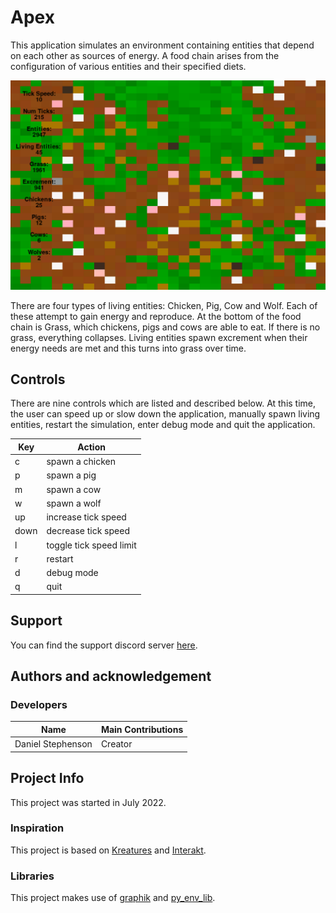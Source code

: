 # Apex
This application simulates an environment containing entities that depend on each other as sources of energy. A food chain arises from the configuration of various entities and their specified diets.

![screenshot](pics/screenshot.PNG)

There are four types of living entities: Chicken, Pig, Cow and Wolf. Each of these attempt to gain energy and reproduce. At the bottom of the food chain is Grass, which chickens, pigs and cows are able to eat. If there is no grass, everything collapses. Living entities spawn excrement when their energy needs are met and this turns into grass over time.

## Controls
There are nine controls which are listed and described below. At this time, the user can speed up or slow down the application, manually spawn living entities, restart the simulation, enter debug mode and quit the application.

Key | Action
------------ | -------------
c | spawn a chicken
p | spawn a pig
m | spawn a cow
w | spawn a wolf
up | increase tick speed
down | decrease tick speed
l | toggle tick speed limit
r | restart
d | debug mode
q | quit

## Support
You can find the support discord server [here](https://discord.gg/49J4RHQxhy).

## Authors and acknowledgement
### Developers
Name | Main Contributions
------------ | -------------
Daniel Stephenson | Creator

## Project Info
This project was started in July 2022.

### Inspiration
This project is based on [Kreatures](https://github.com/Stephenson-Software/Kreatures) and [Interakt](https://github.com/Stephenson-Software/Interakt).

### Libraries
This project makes use of [graphik](https://github.com/Preponderous-Software/graphik) and [py_env_lib](https://github.com/Preponderous-Software/py_env_lib).